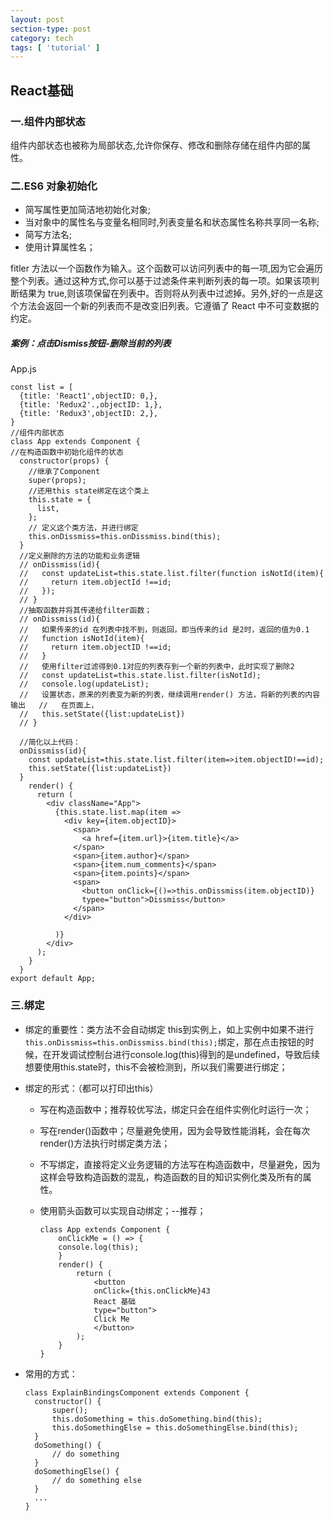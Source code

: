 ```yaml
---
layout: post
section-type: post
category: tech
tags: [ 'tutorial' ]
---
```


## React基础

### 一.组件内部状态

组件内部状态也被称为局部状态,允许你保存、修改和删除存储在组件内部的属性。

### 二.ES6 对象初始化

* 简写属性更加简洁地初始化对象;
* 当对象中的属性名与变量名相同时,列表变量名和状态属性名称共享同一名称;
* 简写方法名;
* 使用计算属性名；

fitler 方法以一个函数作为输入。这个函数可以访问列表中的每一项,因为它会遍历整个列表。通过这种方式,你可以基于过滤条件来判断列表的每一项。如果该项判断结果为 true,则该项保留在列表中。否则将从列表中过滤掉。另外,好的一点是这个方法会返回一个新的列表而不是改变旧列表。它遵循了 React 中不可变数据的约定。

##### 案例：点击Dismiss按钮-删除当前的列表

App.js

```
const list = [
  {title: 'React1',objectID: 0,},
  {title: 'Redux2'.,objectID: 1,},
  {title: 'Redux3',objectID: 2,},
}
//组件内部状态
class App extends Component {
//在构造函数中初始化组件的状态
  constructor(props) {
 	//继承了Component
    super(props);
    //还用this state绑定在这个类上
    this.state = {
      list,
    };
    // 定义这个类方法，并进行绑定
    this.onDissmiss=this.onDissmiss.bind(this);
  }
  //定义删除的方法的功能和业务逻辑
  // onDissmiss(id){
  //   const updateList=this.state.list.filter(function isNotId(item){
  //     return item.objectId !==id;
  //   });
  // }
  //抽取函数并将其传递给filter函数；
  // onDissmiss(id){
  //   如果传来的id 在列表中找不到，则返回，即当传来的id 是2时，返回的值为0.1
  //   function isNotId(item){ 
  //     return item.objectID !==id;
  //   }
  //   使用filter过滤得到0.1对应的列表存到一个新的列表中，此时实现了删除2
  //   const updateList=this.state.list.filter(isNotId);
  //   console.log(updateList);
  //   设置状态，原来的列表变为新的列表，继续调用render() 方法，将新的列表的内容输出   //   在页面上，
  //   this.setState({list:updateList})
  // }

  //简化以上代码：
  onDissmiss(id){
    const updateList=this.state.list.filter(item=>item.objectID!==id);
    this.setState({list:updateList})
  }
    render() {
      return (
        <div className="App">
          {this.state.list.map(item =>
            <div key={item.objectID}>
              <span>
                <a href={item.url}>{item.title}</a>
              </span>
              <span>{item.author}</span>
              <span>{item.num_comments}</span>
              <span>{item.points}</span>
              <span>
                <button onClick={()=>this.onDissmiss(item.objectID)}
                typee="button">Dissmiss</button>
              </span>
            </div>
          
          )}
        </div>
      );
    }
  } 
export default App;
```

### 三.绑定

* 绑定的重要性：类方法不会自动绑定 this到实例上，如上实例中如果不进行`this.onDissmiss=this.onDissmiss.bind(this);`绑定，那在点击按钮的时候，在开发调试控制台进行console.log(this)得到的是undefined，导致后续想要使用this.state时，this不会被检测到，所以我们需要进行绑定；

* 绑定的形式：（都可以打印出this）

  * 写在构造函数中；推荐较优写法，绑定只会在组件实例化时运行一次；

  * 写在render()函数中；尽量避免使用，因为会导致性能消耗，会在每次render()方法执行时绑定类方法；

  * 不写绑定，直接将定义业务逻辑的方法写在构造函数中，尽量避免，因为这样会导致构造函数的混乱，构造函数的目的知识实例化类及所有的属性。

  * 使用箭头函数可以实现自动绑定；--推荐；

    ```
    class App extends Component { 
    	onClickMe = () => {
    	console.log(this);
    	}
        render() {
            return (
                <button
                onClick={this.onClickMe}43
                React 基础
                type="button">
                Click Me
                </button>
            );
        }
    }
    ```
  
* 常用的方式：

  ```
  class ExplainBindingsComponent extends Component {
  	constructor() {
  		super();
  		this.doSomething = this.doSomething.bind(this);
  		this.doSomethingElse = this.doSomethingElse.bind(this);
  	}
  	doSomething() {
  		// do something
  	}
  	doSomethingElse() {
  		// do something else
  	}
  	...
  }	
  ```

  


